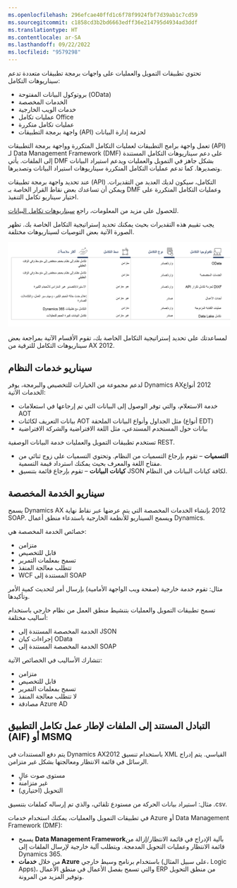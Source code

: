 ```yaml
---
ms.openlocfilehash: 296efcae40ffd1c6f78f9924fbf7d39ab1c7cd59
ms.sourcegitcommit: c1858cd3b2bd6663edff36e214795d4934ad3ddf
ms.translationtype: HT
ms.contentlocale: ar-SA
ms.lasthandoff: 09/22/2022
ms.locfileid: "9579298"
---
```

تحتوي تطبيقات التمويل والعمليات على واجهات برمجة تطبيقات متعددة تدعم سيناريوهات التكامل:
 
- بروتوكول البيانات المفتوحة (OData)
- الخدمات المخصصة
- خدمات الويب الخارجية
- عمليات تكامل Office‬‏‫
- عمليات تكامل متكررة
- واجهة برمجة التطبيقات (API) لحزمة إدارة البيانات

تعمل واجهة برامج التطبيقات لعمليات التكامل المتكررة وواجهة برمجة التطبيقات (API) لـ Data Management Framework‏ (DMF) على دعم سيناريوهات التكامل المستندة إلى الملفات. يأتي DMF بشكل جاهز في التمويل والعمليات ويدعم استيراد البيانات وتصديرها. كما تدعم عمليات التكامل المتكررة سيناريوهات استيراد البيانات وتصديرها.

عند تحديد واجهة برمجة تطبيقات (API) التكامل، سيكون لديك العديد من التقديرات. ويمكن أن تساعدك بعض نقاط القرار الخاصة بـ DMF وعمليات التكامل المتكررة على اختيار سيناريو تكامل التنفيذ.

للحصول على مزيد من المعلومات، راجع [سيناريوهات تكامل البيانات](/training/modules/integration-patterns-finance-operations/4-scenarios/?azure-portal=true).

يجب تقييم هذه التقديرات بحيث يمكنك تحديد إستراتيجية التكامل الخاصة بك. تظهر الصورة الآتية بعض التوصيات لسيناريوهات مختلفة.

![جدول التوصيات لسيناريوهات التكامل المختلفة.](../media/strategy.png)

لمساعدتك على تحديد إستراتيجية التكامل الخاصة بك، تقوم الأقسام الآتية بمراجعة بعض سيناريوهات التكامل للترقية من AX ‏2012.

## <a name="system-services-scenario"></a>سيناريو خدمات النظام

لدعم مجموعة من الخيارات للتخصيص والبرمجة، يوفر Dynamics AX‏ 2012 أنواع الخدمات الآتية:

- خدمة الاستعلام، والتي توفر الوصول إلى البيانات التي تم إرجاعها في استعلامات AOT
- بيانات التعريف لكائنات AOT مثل الجداول وأنواع البيانات الملحقة (أنواع EDT)
- بيانات حول المستخدم المستدعي، مثل اللغة الافتراضية والشركة الافتراضية

تستخدم تطبيقات التمويل والعمليات خدمة البيانات الوصفية REST. 

- **التسميات** – تقوم بإرجاع التسميات من النظام. وتحتوي التسميات على زوج ثنائي من مفتاح اللغة والمعرف بحيث يمكنك استرداد قيمة التسمية.
- **كيانات البيانات** – تقوم بإرجاع قائمة بتنسيق JSON لكافة كيانات البيانات في النظام.

## <a name="custom-service-scenario"></a>سيناريو الخدمة المخصصة


يسمح Dynamics AX ‏2012 بإنشاء الخدمات المخصصة التي يتم عرضها عبر نقاط نهاية SOAP. ويسمح السيناريو للأنظمة الخارجية باستدعاء منطق أعمال Dynamics.

خصائص الخدمة المخصصة هي: 

- متزامن
- قابل للتخصيص
- تسمح بمعلمات التمرير
- تتطلب معالجة المنفذ
- WCF المستندة إلى SOAP

مثال: تقوم خدمة خارجية (صفحة ويب الواجهة الأمامية) بإرسال أمر لتحديث كمية الأمر وتأكيدها.


تسمح تطبيقات التمويل والعمليات بتنشيط منطق العمل من نظام خارجي باستخدام أساليب مختلفة:

- الخدمة المخصصة المستندة إلى JSON
- إجراءات كيان OData
- الخدمة المخصصة المستندة إلى SOAP

تتشارك الأساليب في الخصائص الآتية:

- متزامن
- قابل للتخصيص
- تسمح بمعلمات التمرير 
- لا تتطلب معالجة المنفذ
- مصادقة Azure AD

## <a name="application-integration-framework-aif-file-based-exchange-or-msmq"></a>التبادل المستند إلى الملفات لإطار عمل تكامل التطبيق (AIF) أو MSMQ 

يتم دفع المستندات في Dynamics AX2012 باستخدام تنسيق XML القياسي. يتم إدراج الرسائل في قائمة الانتظار ومعالجتها بشكل غير متزامن.

- مستوى صوت عالٍ
- غير متزامنة 
- التحويل (اختياري)


مثال: استيراد بيانات الحركة من مستودع تلقائي، والذي تم إرساله كملفات بتنسيق ‎.csv.

في تطبيقات التمويل والعمليات، يمكنك استخدام خدمات Azure أو Data Management Framework‏ (DMF):

- يسمح **Data Management Framework‏** بآلية الإدراج في قائمة الانتظار/إزالة من قائمة الانتظار وعمليات التحويل المدمجة. ويتطلب آلية خارجية لإرسال الملفات إلى Dynamics 365.
- من خلال **خدمات Azure** باستخدام برنامج وسيط خارجي (على سبيل المثال، Logic Apps)، والتي تسمح بفصل الأعمال في منطق الأعمال ERP من منطق التحويل وتوفير المزيد من المرونة.
